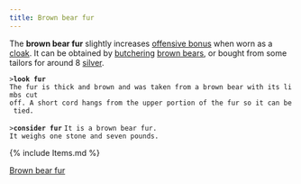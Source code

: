 ```yaml
---
title: Brown bear fur
---
```


The **brown bear fur** slightly increases [offensive
bonus](offensive_bonus "wikilink") when worn as a
[cloak](cloak "wikilink"). It can be obtained by
[butchering](butcher "wikilink") [brown bears](brown_bear "wikilink"),
or bought from some tailors for around 8 [silver](silver "wikilink").

`>`**`look fur`**
`The fur is thick and brown and was taken from a brown bear with its limbs cut`
`off. A short cord hangs from the upper portion of the fur so it can be tied.`

`>`**`consider fur`**
`It is a brown bear fur.`
`It weighs one stone and seven pounds.`

{% include Items.md %}

[Brown bear fur](Category:Cloaks "wikilink")